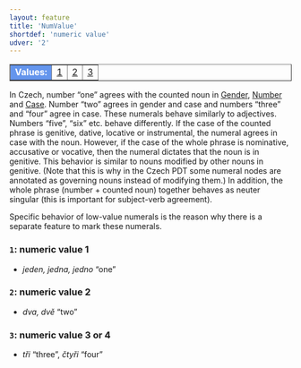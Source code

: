 ```yaml
---
layout: feature
title: 'NumValue'
shortdef: 'numeric value'
udver: '2'
---
```


<table class="typeindex" border="1">
<tr>
  <td style="background-color:cornflowerblue;color:white"><strong>Values:</strong> </td>
  <td><a href="#1">1</a></td>
  <td><a href="#2">2</a></td>
  <td><a href="#3">3</a></td>
</tr>
</table>

In Czech, number “one” agrees with the counted noun in [Gender](), [Number]()
and [Case](). Number “two” agrees in gender and case and numbers “three”
and “four” agree in case. These numerals behave similarly to
adjectives. Numbers “five”, “six” etc. behave differently. If the case
of the counted phrase is genitive, dative, locative or instrumental,
the numeral agrees in case with the noun. However, if the case of the
whole phrase is nominative, accusative or vocative, then the numeral
dictates that the noun is in genitive. This behavior is similar to
nouns modified by other nouns in genitive. (Note that this is why in
the Czech PDT some numeral nodes are annotated as governing nouns
instead of modifying them.) In addition, the whole phrase (number + counted noun)
together behaves as neuter singular (this is important for subject-verb agreement).

Specific behavior of low-value numerals is the reason why there is a separate feature
to mark these numerals.

### <a name="1">`1`</a>: numeric value 1

* _jeden, jedna, jedno_ “one”

### <a name="2">`2`</a>: numeric value 2

* _dva, dvě_ “two”

### <a name="3">`3`</a>: numeric value 3 or 4

* _tři_ “three”, _čtyři_ “four”

